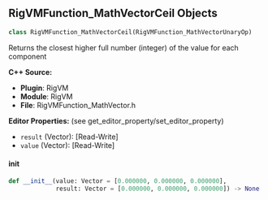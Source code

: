 ## RigVMFunction_MathVectorCeil Objects

```python
class RigVMFunction_MathVectorCeil(RigVMFunction_MathVectorUnaryOp)
```

Returns the closest higher full number (integer) of the value for each component

**C++ Source:**

- **Plugin**: RigVM
- **Module**: RigVM
- **File**: RigVMFunction_MathVector.h

**Editor Properties:** (see get_editor_property/set_editor_property)

- ``result`` (Vector):  [Read-Write]
- ``value`` (Vector):  [Read-Write]

<a id="unreal.RigVMFunction_MathVectorCeil.__init__"></a>

#### __init__

```python
def __init__(value: Vector = [0.000000, 0.000000, 0.000000],
             result: Vector = [0.000000, 0.000000, 0.000000]) -> None
```

<a id="unreal.RigUnit_MathVectorCeil"></a>